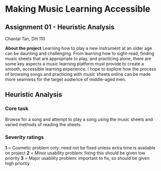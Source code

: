 # **Making Music Learning Accessible**
## Assignment 01 - Heuristic Analysis
Chantal Tan, DH 110

**About the project**
Learning how to play a new instrument at an older age can be daunting and challenging. From learning how to sight-read, finding music sheets that are appropriate to play, and practicing alone, there are some key aspects a music learning platform must provide to create a smooth, accessible learning experience. I hope to explore how the process of browsing songs and practicing with music sheets online can be made more seamless for the target audience of middle-aged men.

## Heuristic Analysis
### Core task
Browse for a song and attempt to play a song using the music sheets and varied methods of reading the sheets.

### Severity ratings
**1** = Cosmetic problem only: need not be fixed unless extra time is available on project
**2** = Minor usability problem: fixing this should be given low priority
**3** = Major usability problem: important to fix, so should be given high priority



